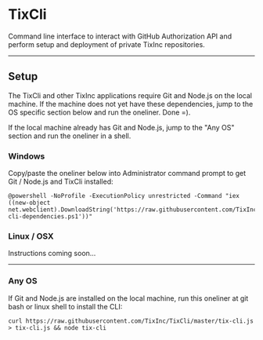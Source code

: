 TixCli
======

Command line interface to interact with GitHub Authorization API and perform setup and deployment of private TixInc repositories.

___


Setup
-----

The TixCli and other TixInc applications require Git and Node.js on the local machine.  If the machine does not yet have these dependencies, jump to the OS specific section below and run the oneliner. Done =).

If the local machine already has Git and Node.js, jump to the "Any OS" section and run the oneliner in a shell.



### Windows


Copy/paste the oneliner below into Administrator command prompt to get Git / Node.js and TixCli installed:


    @powershell -NoProfile -ExecutionPolicy unrestricted -Command "iex ((new-object net.webclient).DownloadString('https://raw.githubusercontent.com/TixInc/TixCli/master/powershell/tix-cli-dependencies.ps1'))"



### Linux / OSX

Instructions coming soon...


___


### Any OS

If Git and Node.js are installed on the local machine, run this oneliner at git bash or linux shell to install the CLI:


    curl https://raw.githubusercontent.com/TixInc/TixCli/master/tix-cli.js > tix-cli.js && node tix-cli


